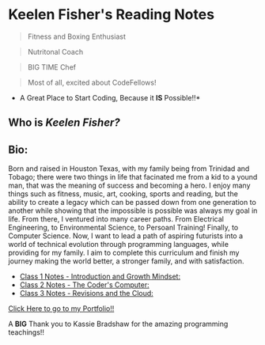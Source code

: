 # Keelen Fisher's Reading Notes
> Fitness and Boxing Enthusiast

> Nutritonal Coach

> BIG TIME Chef

> Most of all, excited about CodeFellows!

* A Great Place to Start Coding, Because it **IS** Possible!!*

## Who is ***Keelen Fisher?***

## Bio:
Born and raised in Houston Texas, with my family being from Trinidad and Tobago; there were two things in life that facinated me from a kid to a yound man, that was the meaning of success and becoming a hero. I enjoy many things such as fitness, music, art, cooking, sports and reading, but the ability to create a legacy which can be passed down from one generation to another while showing that the impossible is possible was always my goal in life. From there, I ventured into many career paths. From Electrical Engineering, to Environmental Science, to Persoanl Training! Finally, to Computer Science. Now, I want to lead a path of aspiring futurists into a world of technical evolution through programming languages, while providing for my family. I aim to complete this curriculum and finish my journey making the world better, a stronger family, and with satisfaction.




- [Class 1 Notes - Introduction and Growth Mindset:](class1.md)
- [Class 2 Notes - The Coder's Computer:](class2.md)
- [Class 3 Notes - Revisions and the Cloud:](class3.md)


 [Click Here to go to my Portfolio!!](https://github.com/Keelen-Fisher)

A **BIG** Thank you to Kassie Bradshaw for the amazing programming teachings!!


